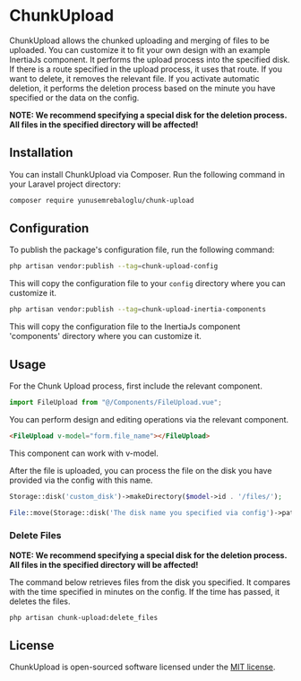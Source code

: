 # ChunkUpload

ChunkUpload allows the chunked uploading and merging of files to be uploaded. You can customize it to fit your own design with an example InertiaJs component. It performs the upload process into the specified disk. If there is a route specified in the upload process, it uses that route. If you want to delete, it removes the relevant file. If you activate automatic deletion, it performs the deletion process based on the minute you have specified or the data on the config.

**NOTE: We recommend specifying a special disk for the deletion process. All files in the specified directory will be affected!**

## Installation

You can install ChunkUpload via Composer. Run the following command in your Laravel project directory:

```bash
composer require yunusemrebaloglu/chunk-upload
```

## Configuration

To publish the package's configuration file, run the following command:

```bash
php artisan vendor:publish --tag=chunk-upload-config
```

This will copy the configuration file to your `config` directory where you can customize it.

```bash
php artisan vendor:publish --tag=chunk-upload-inertia-components
```

This will copy the configuration file to the InertiaJs component 'components' directory where you can customize it.

## Usage

For the Chunk Upload process, first include the relevant component.

```javascript
import FileUpload from "@/Components/FileUpload.vue";
```

You can perform design and editing operations via the relevant component.

```html
<FileUpload v-model="form.file_name"></FileUpload>
```

This component can work with v-model.

After the file is uploaded, you can process the file on the disk you have provided via the config with this name.

```php
Storage::disk('custom_disk')->makeDirectory($model->id . '/files/');

File::move(Storage::disk('The disk name you specified via config')->path($request->file_name), Storage::disk('listing')->path($model->id . '/zip/' . $request->file_name));
```

### Delete Files

**NOTE: We recommend specifying a special disk for the deletion process. All files in the specified directory will be affected!**

The command below retrieves files from the disk you specified. It compares with the time specified in minutes on the config. If the time has passed, it deletes the files.

```bash
php artisan chunk-upload:delete_files
```

## License

ChunkUpload is open-sourced software licensed under the [MIT license](LICENSE.md).
